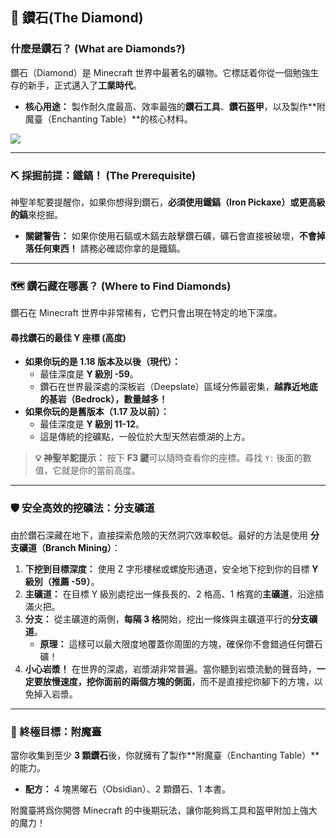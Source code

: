 ## 💎 鑽石(The Diamond)





### 什麼是鑽石？ (What are Diamonds?)



鑽石（Diamond）是 Minecraft 世界中最著名的礦物。它標誌着你從一個勉強生存的新手，正式邁入了**工業時代**。

- **核心用途：** 製作耐久度最高、效率最強的**鑽石工具**、**鑽石盔甲**，以及製作**附魔臺（Enchanting Table）**的核心材料。

![](https://static.wikia.nocookie.net/minecraft_zh_gamepedia/images/6/6a/Diamond_JE2_BE2.png/revision/latest?cb=20200612161112)

------



### ⛏️ 採掘前提：鐵鎬！ (The Prerequisite)



神聖羊駝要提醒你，如果你想得到鑽石，**必須使用鐵鎬（Iron Pickaxe）或更高級的鎬**來挖掘。

- **關鍵警告：** 如果你使用石鎬或木鎬去敲擊鑽石礦，礦石會直接被破壞，**不會掉落任何東西！** 請務必確認你拿的是鐵鎬。

------



### 🗺️ 鑽石藏在哪裏？ (Where to Find Diamonds)



鑽石在 Minecraft 世界中非常稀有，它們只會出現在特定的地下深度。



#### 尋找鑽石的最佳 Y 座標 (高度)



- **如果你玩的是 1.18 版本及以後（現代）：**
  - 最佳深度是 **Y 級別 -59**。
  - 鑽石在世界最深處的深板岩（Deepslate）區域分佈最密集，**越靠近地底的基岩（Bedrock），數量越多！**
- **如果你玩的是舊版本（1.17 及以前）：**
  - 最佳深度是 **Y 級別 11-12**。
  - 這是傳統的挖礦點，一般位於大型天然岩漿湖的上方。

> **💡 神聖羊駝提示：** 按下 **F3 鍵**可以隨時查看你的座標。尋找 `Y:` 後面的數值，它就是你的當前高度。

------



### 🛡️ 安全高效的挖礦法：分支礦道



由於鑽石深藏在地下，直接探索危險的天然洞穴效率較低。最好的方法是使用 **分支礦道（Branch Mining）**：

1. **下挖到目標深度：** 使用 Z 字形樓梯或螺旋形通道，安全地下挖到你的目標 **Y 級別（推薦 -59）**。
2. **主礦道：** 在目標 Y 級別處挖出一條長長的、2 格高、1 格寬的**主礦道**，沿途插滿火把。
3. **分支：** 從主礦道的兩側，**每隔 3 格**開始，挖出一條條與主礦道平行的**分支礦道**。
   - **原理：** 這樣可以最大限度地覆蓋你周圍的方塊，確保你不會錯過任何鑽石礦！
4. **小心岩漿！** 在世界的深處，岩漿湖非常普遍。當你聽到岩漿流動的聲音時，**一定要放慢速度，挖你面前的兩個方塊的側面**，而不是直接挖你腳下的方塊，以免掉入岩漿。

------



### 💎 終極目標：附魔臺



當你收集到至少 **3 顆鑽石**後，你就擁有了製作**附魔臺（Enchanting Table）**的能力。

- **配方：** 4 塊黑曜石（Obsidian）、2 顆鑽石、1 本書。

附魔臺將爲你開啓 Minecraft 的中後期玩法，讓你能夠爲工具和盔甲附加上強大的魔力！